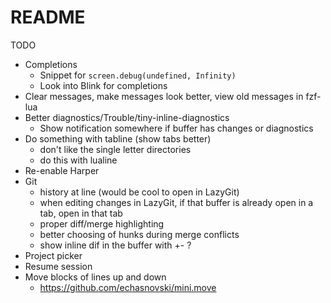 # README

TODO

- Completions
  - Snippet for `screen.debug(undefined, Infinity)`
  - Look into Blink for completions
- Clear messages, make messages look better, view old messages in fzf-lua
- Better diagnostics/Trouble/tiny-inline-diagnostics
  - Show notification somewhere if buffer has changes or diagnostics
- Do something with tabline (show tabs better)
  - don't like the single letter directories
  - do this with lualine
- Re-enable Harper
- Git
  - history at line (would be cool to open in LazyGit)
  - when editing changes in LazyGit, if that buffer is already open in a tab, open in that tab
  - proper diff/merge highlighting
  - better choosing of hunks during merge conflicts
  - show inline dif in the buffer with +- ?
- Project picker
- Resume session
- Move blocks of lines up and down
  - <https://github.com/echasnovski/mini.move>
